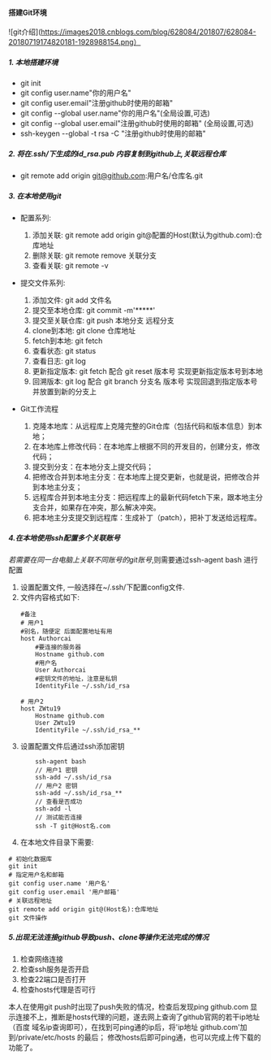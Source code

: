 #### 搭建Git环境
![git介绍](https://images2018.cnblogs.com/blog/628084/201807/628084-20180719174820181-1928988154.png）

##### 1. 本地搭建环境
* git init   
* git config user.name"你的用户名"
* git config user.email"注册github时使用的邮箱"
* git config --global user.name"你的用户名"(全局设置,可选)
* git config --global user.email"注册github时使用的邮箱" (全局设置,可选)
* ssh-keygen --global -t rsa -C "注册github时使用的邮箱"

##### 2. 将在.ssh/下生成的id_rsa.pub 内容复制到github上,关联远程仓库
* git remote add origin git@github.com:用户名/仓库名.git

##### 3. 在本地使用git
* 配置系列:
    1. 添加关联: git remote add origin git@配置的Host(默认为github.com):仓库地址
    2. 删除关联: git remote remove 关联分支
    3. 查看关联: git remote -v 
    
* 提交文件系列:
    1. 添加文件: git add 文件名
    2. 提交至本地仓库: git commit -m'*****'
    3. 提交至关联仓库: git push 本地分支 远程分支
    4. clone到本地: git clone 仓库地址
    5. fetch到本地: git fetch
    6. 查看状态: git status
    7. 查看日志: git log
    8. 更新指定版本: git fetch 配合 git reset 版本号 实现更新指定版本号到本地  
    9. 回溯版本: git log 配合 git branch 分支名 版本号 实现回退到指定版本号并放置到新的分支上  

* Git工作流程  
	1. 克隆本地库：从远程库上克隆完整的Git仓库（包括代码和版本信息）到本地； 
	2. 在本地库上修改代码：在本地库上根据不同的开发目的，创建分支，修改代码；  
	3. 提交到分支：在本地分支上提交代码；  
	4. 把修改合并到本地主分支：在本地库上提交更新，也就是说，把修改合并到本地主分支；  
	5. 远程库合并到本地主分支：把远程库上的最新代码fetch下来，跟本地主分支合并，如果存在冲突，那么解决冲突。  
	6. 把本地主分支提交到远程库：生成补丁（patch），把补丁发送给远程库。  

##### 4.在本地使用ssh配置多个关联账号
_若需要在同一台电脑上关联不同账号的git账号_,则需要通过ssh-agent bash 进行配置  
1. 设置配置文件, 一般选择在~/.ssh/下配置config文件.  
2. 文件内容格式如下:  
    ```shell script
    #备注
    # 用户1
    #别名，随便定 后面配置地址有用
    host Authorcai  
        #要连接的服务器 
        Hostname github.com
        #用户名
        User Authorcai
        #密钥文件的地址，注意是私钥
        IdentityFile ~/.ssh/id_rsa 
    
    # 用户2
    host ZWtu19
        Hostname github.com
        User ZWtu19
        IdentityFile ~/.ssh/id_rsa_**
    ```  
3. 设置配置文件后通过ssh添加密钥  
    ```shell script
        ssh-agent bash
        // 用户1 密钥
        ssh-add ~/.ssh/id_rsa
        // 用户2 密钥
        ssh-add ~/.ssh/id_rsa_**
        // 查看是否成功
        ssh-add -l
        // 测试能否连接
        ssh -T git@Host名.com
    ```
4. 在本地文件目录下需要:  
```shell script
# 初始化数据库
git init 
# 指定用户名和邮箱
git config user.name '用户名'
git config user.email '用户邮箱'
# 关联远程地址
git remote add origin git@(Host名):仓库地址
git 文件操作
```

##### 5.出现无法连接github导致push、clone等操作无法完成的情况

1. 检查网络连接  
2. 检查ssh服务是否开启  
3. 检查22端口是否打开  
4. 检查hosts代理是否可行  

本人在使用git push时出现了push失败的情况，检查后发现ping github.com 显示连接不上，推断是hosts代理的问题，遂去网上查询了github官网的若干ip地址  
（百度 域名ip查询即可），在找到可ping通的ip后，将'ip地址  github.com'加到/private/etc/hosts 的最后；
修改hosts后即可ping通，也可以完成上传下载的功能了。

